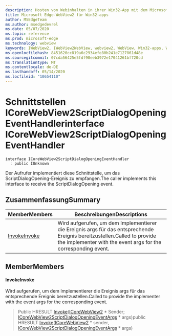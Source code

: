 ```yaml
---
description: Hosten von Webinhalten in ihrer Win32-App mit dem Microsoft Edge WebView2-Steuerelement
title: Microsoft Edge-WebView2 für Win32-apps
author: MSEdgeTeam
ms.author: msedgedevrel
ms.date: 05/07/2020
ms.topic: reference
ms.prod: microsoft-edge
ms.technology: webview
keywords: IWebView2, IWebView2WebView, webview2, WebView, Win32-apps, Win32, Edge, ICoreWebView2, ICoreWebView2Controller, Browser-Steuerelement, Edge-HTML
ms.openlocfilehash: 8451620cc819a6c2934efe80b241e7127861d48e
ms.sourcegitcommit: 07cda56425e5fdf90eeb3972e17041261bf720cd
ms.translationtype: MT
ms.contentlocale: de-DE
ms.lasthandoff: 05/14/2020
ms.locfileid: "10654110"
---
```

# <span data-ttu-id="01158-104">Schnittstellen ICoreWebView2ScriptDialogOpeningEventHandler</span><span class="sxs-lookup"><span data-stu-id="01158-104">interface ICoreWebView2ScriptDialogOpeningEventHandler</span></span> 

```
interface ICoreWebView2ScriptDialogOpeningEventHandler
  : public IUnknown
```

<span data-ttu-id="01158-105">Der Aufrufer implementiert diese Schnittstelle, um das ScriptDialogOpening-Ereignis zu empfangen.</span><span class="sxs-lookup"><span data-stu-id="01158-105">The caller implements this interface to receive the ScriptDialogOpening event.</span></span>

## <span data-ttu-id="01158-106">Zusammenfassung</span><span class="sxs-lookup"><span data-stu-id="01158-106">Summary</span></span>

 <span data-ttu-id="01158-107">Member</span><span class="sxs-lookup"><span data-stu-id="01158-107">Members</span></span>                        | <span data-ttu-id="01158-108">Beschreibungen</span><span class="sxs-lookup"><span data-stu-id="01158-108">Descriptions</span></span>
--------------------------------|---------------------------------------------
[<span data-ttu-id="01158-109">Invoke</span><span class="sxs-lookup"><span data-stu-id="01158-109">Invoke</span></span>](#invoke) | <span data-ttu-id="01158-110">Wird aufgerufen, um dem Implementierer die Ereignis args für das entsprechende Ereignis bereitzustellen.</span><span class="sxs-lookup"><span data-stu-id="01158-110">Called to provide the implementer with the event args for the corresponding event.</span></span>

## <span data-ttu-id="01158-111">Member</span><span class="sxs-lookup"><span data-stu-id="01158-111">Members</span></span>

#### <span data-ttu-id="01158-112">Invoke</span><span class="sxs-lookup"><span data-stu-id="01158-112">Invoke</span></span> 

<span data-ttu-id="01158-113">Wird aufgerufen, um dem Implementierer die Ereignis args für das entsprechende Ereignis bereitzustellen.</span><span class="sxs-lookup"><span data-stu-id="01158-113">Called to provide the implementer with the event args for the corresponding event.</span></span>

> <span data-ttu-id="01158-114">Public HRESULT [Invoke](#invoke)([ICoreWebView2](icorewebview2.md) \* Sender; [ICoreWebView2ScriptDialogOpeningEventArgs](icorewebview2scriptdialogopeningeventargs.md) \* args)</span><span class="sxs-lookup"><span data-stu-id="01158-114">public HRESULT [Invoke](#invoke)([ICoreWebView2](icorewebview2.md) \* sender, [ICoreWebView2ScriptDialogOpeningEventArgs](icorewebview2scriptdialogopeningeventargs.md) \* args)</span></span>

